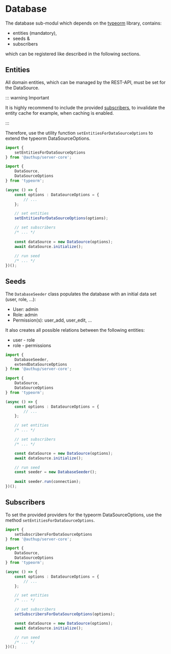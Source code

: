 # Database 

The database sub-modul which depends on the [typeorm]() library,
contains:
- entities (mandatory),
- seeds & 
- subscribers

which can be registered like described in the following sections.

## Entities

All domain entities, which can be managed by the REST-API, must be set for the DataSource.

::: warning Important

It is highly recommend to include the provided [subscribers](#subscribers),
to invalidate the entity cache for example, when caching is enabled.

:::

Therefore, use the utility function `setEntitiesForDataSourceOptions` to extend the typeorm DataSourceOptions.


```typescript
import {
    setEntitiesForDataSourceOptions
} from '@authup/server-core';

import { 
    DataSource,
    DataSourceOptions
} from 'typeorm';

(async () => {
    const options : DataSourceOptions = {
        // ...
    };

    // set entities
    setEntitiesForDataSourceOptions(options);

    // set subscribers
    /* ... */
    
    const dataSource = new DataSource(options);
    await dataSource.initialize();
    
    // run seed
    /* ... */
})();
```

## Seeds

The `DatabaseSeeder` class populates the database with an initial data set (user, role, ...):
- User: admin
- Role: admin
- Permission(s): user_add, user_edit, ...

It also creates all possible relations between the following entities:
- user - role
- role - permissions

```typescript
import {
    DatabaseSeeder,
    extendDataSourceOptions
} from '@authup/server-core';

import {
    DataSource,
    DataSourceOptions
} from 'typeorm';

(async () => {
    const options : DataSourceOptions = {
        // ...
    };

    // set entities
    /* ... */

    // set subscribers
    /* ... */

    const dataSource = new DataSource(options);
    await dataSource.initialize();

    // run seed
    const seeder = new DatabaseSeeder();
    
    await seeder.run(connection);
})();
```

## Subscribers

To set the provided providers for the typeorm DataSourceOptions, use the method
`setEntitiesForDataSourceOptions`.

```typescript
import {
    setSubscribersForDataSourceOptions
} from '@authup/server-core';

import { 
    DataSource,
    DataSourceOptions
} from 'typeorm';

(async () => {
    const options : DataSourceOptions = {
        // ...
    };

    // set entities
    /* ... */

    // set subscribers
    setSubscribersForDataSourceOptions(options);

    const dataSource = new DataSource(options);
    await dataSource.initialize();

    // run seed
    /* ... */
})();
```
